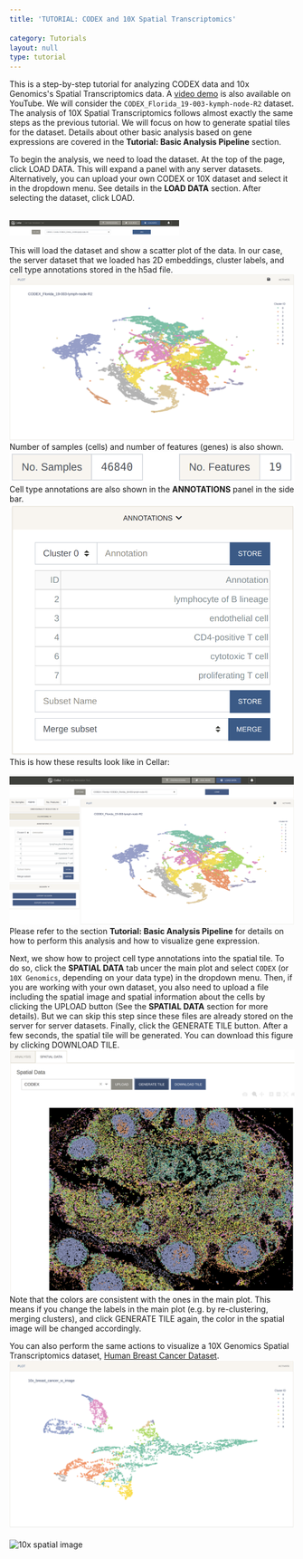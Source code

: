 ```yaml
---
title: 'TUTORIAL: CODEX and 10X Spatial Transcriptomics'

category: Tutorials
layout: null
type: tutorial
---
```

This is a step-by-step tutorial for analyzing CODEX data and 10x Genomics's Spatial Transcriptomics data. A [video demo](https://www.youtube.com/watch?v=zG3j3DdqLUQ) is also available on YouTube. We will consider the `CODEX_Florida_19-003-kymph-node-R2` dataset. The analysis of 10X Spatial Transcriptomics follows almost exactly the same steps as the previous tutorial. We will focus on how to generate spatial tiles for the dataset. Details about other basic analysis based on gene expressions are covered in the **Tutorial: Basic Analysis Pipeline** section.

To begin the analysis, we need to load the dataset. At the top of the page, click <span class='mbutton'>LOAD DATA</span>.
This will expand a panel with any server datasets. Alternatively, you can upload your own CODEX or 10X dataset and select it in the dropdown menu. See details in the **LOAD DATA** section. After selecting the dataset, click <span class='mbutton'>LOAD</span>.

<br>
<img src="images/codex-load-dataset.png" alt="drawing" width="300"/>
<br>

This will load the dataset and show a scatter plot of the data. In our case, the server dataset that we loaded has 2D embeddings, cluster labels, and cell type annotations stored in the h5ad file.
<br>
![CODEX Main Plot](images/codex-mainplot.png)
<br>
Number of samples (cells) and number of features (genes) is also shown.
<br>
![CODEX No. Cells and No. Genes](images/codex-cells-genes.png)
<br>
Cell type annotations are also shown in the **ANNOTATIONS** panel in the side bar.
<br>
![CODEX Cell Types](images/codex-cell-types.png)
<br>
This is how these results look like in Cellar:
<br>
<br>
![CODEX Results](images/codex-results.png)
<br>
Please refer to the section **Tutorial: Basic Analysis Pipeline** for details on how to perform this analysis and how to visualize gene expression.

Next, we show how to project cell type annotations into the spatial tile. To do so, click the **SPATIAL DATA** tab uncer the main plot and select `CODEX` (or `10X Genomics`, depending on your data type) in the dropdown menu. Then, if you are working with your own dataset, you also need to upload a file including the spatial image and spatial information about the cells by clicking the <span class='mbutton'>UPLOAD</span> button (See the **SPATIAL DATA** section for more details). But we can skip this step since these files are already stored on the server for server datasets. Finally, click the <span class='mbutton'>GENERATE TILE</span> button. After a few seconds, the spatial tile will be generated. You can download this figure by clicking <span class='mbutton'>DOWNLOAD TILE</span>.
<br>
![CODEX Results](images/codex-spatial-image.png)
<br>
Note that the colors are consistent with the ones in the main plot. This means if you change the labels in the main plot (e.g. by re-clustering, merging clusters), and click <span class='mbutton'>GENERATE TILE</span> again, the color in the spatial image will be changed accordingly.

You can also perform the same actions to visualize a 10X Genomics Spatial Transcriptomics dataset, [Human Breast Cancer Dataset](https://support.10xgenomics.com/spatial-gene-expression/datasets/1.3.0/Visium_FFPE_Human_Breast_Cancer).
<br>
![10x clustering](images/10x-clustering.png)
<br>
<br>
![10x spatial image](images/10x-spatial-image.png)
<br>


